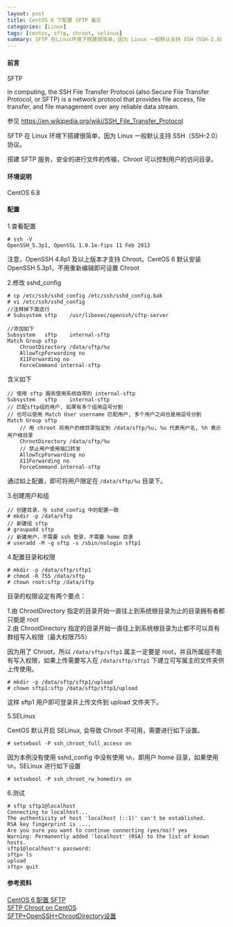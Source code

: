 ```yaml
---
layout: post
title: CentOS 6 下配置 SFTP 备忘
categories: [Linux]
tags: [centos, sftp, chroot, selinux]
summary: SFTP 在Linux环境下搭建很简单，因为 Linux 一般默认支持 SSH（SSH-2.0）协议。搭建 SFTP 服务，安全的进行文件的传输，Chroot 可以控制用户的访问目录。
---
```

#### 前言
SFTP

In computing, the SSH File Transfer Protocol (also Secure File Transfer Protocol, or SFTP) is a network protocol that provides file access, file transfer, and file management over any reliable data stream.

参见 <https://en.wikipedia.org/wiki/SSH_File_Transfer_Protocol>

SFTP 在 Linux 环境下搭建很简单，因为 Linux 一般默认支持 SSH（SSH-2.0）协议。

搭建 SFTP 服务，安全的进行文件的传输，Chroot 可以控制用户的访问目录。

#### 环境说明
CentOS 6.8

#### 配置
1.查看配置

	# ssh -V
	OpenSSH_5.3p1, OpenSSL 1.0.1e-fips 11 Feb 2013

注意，OpenSSH 4.8p1 及以上版本才支持 Chroot。CentOS 6 默认安装 OpenSSH 5.3p1，不用重新编辑即可设置 Chroot

2.修改 sshd_config

	# cp /etc/ssh/sshd_config /etc/ssh/sshd_config.bak
	# vi /etc/ssh/sshd_config
	//注释掉下面这行
	# Subsystem	sftp	/usr/libexec/openssh/sftp-server
	
	//添加如下
	Subsystem	sftp	internal-sftp
	Match Group sftp
        ChrootDirectory /data/sftp/%u
        AllowTcpForwarding no
        X11Forwarding no
		ForceCommand internal-sftp

含义如下

	// 使用 sftp 服务使用系统自带的 internal-sftp
	Subsystem	sftp	internal-sftp
	// 匹配sftp组的用户, 如果有多个组用逗号分割
	// 也可以使用 Match User username 匹配用户, 多个用户之间也是用逗号分割
	Match Group sftp
		// 用 chroot 将用户的根目录指定到 /data/sftp/%u, %u 代表用户名, %h 表示用户根目录
        ChrootDirectory /data/sftp/%u
		// 禁止用户使用端口转发
        AllowTcpForwarding no
        X11Forwarding no
		ForceCommand internal-sftp

通过如上配置，即可将用户限定在 `/data/sftp/%u` 目录下。

3.创建用户和组

	// 创建目录，与 sshd_config 中的配置一致
	# mkdir -p /data/sftp
	// 新建组 sftp
	# groupadd sftp
	// 新建用户，不需要 ssh 登录，不需要 home 目录
	# useradd -M -g sftp -s /sbin/nologin sftp1
	

4.配置目录和权限

	# mkdir -p /data/sftp/sftp1
	# chmod -R 755 /data/sftp
	# chown root:sftp /data/sftp

目录的权限设定有两个要点：

1.由 ChrootDirectory 指定的目录开始一直往上到系统根目录为止的目录拥有者都只能是 root  
2.由 ChrootDirectory 指定的目录开始一直往上到系统根目录为止都不可以具有群组写入权限（最大权限755）

因为用了 Chroot，所以 `/data/sftp/sftp1` 属主一定要是 root，并且所属组不能有写入权限，如果上传需要写入在 `/data/sftp/sftp1` 下建立可写属主的文件夹供上传使用。

	# mkdir -p /data/sftp/sftp1/upload
	# chown sftp1:sftp /data/sftp/sftp1/upload

这样 sftp1 用户即可登录并上传文件到 upload 文件夹下。

5.SELinux

CentOS 默认开启 SELinux, 会导致 Chroot 不可用，需要进行如下设置。

	# setsebool -P ssh_chroot_full_access on

因为本例没有使用 sshd_config 中没有使用 `%h`，即用户 home 目录，如果使用 `%h`，SELinux 进行如下设置

	# setsebool -P ssh_chroot_rw_homedirs on

6.测试

	# sftp sftp1@localhost
	Connecting to localhost...
	The authenticity of host 'localhost (::1)' can't be established.
	RSA key fingerprint is ....
	Are you sure you want to continue connecting (yes/no)? yes
	Warning: Permanently added 'localhost' (RSA) to the list of known hosts.
	sftp1@localhost's password: 
	sftp> ls
	upload
	sftp> quit


#### 参考资料
[CentOS 6 配置 SFTP][1]  
[SFTP Chroot on CentOS][2]  
[SFTP+OpenSSH+ChrootDirectory设置][3]  
 
[1]: https://www.zhukun.net/archives/7641
[2]: https://www.chriscowley.me.uk/blog/2012/11/19/sftp-chroot-on-centos/
[3]: http://www.cnblogs.com/buffer/p/3191540.html
